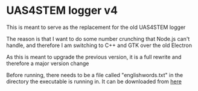 # UAS4STEM logger v4

This is meant to serve as the replacement for the old UAS4STEM logger

The reason is that I want to do some number crunching that Node.js can't handle,
and therefore I am switching to C++ and GTK over the old Electron

As this is meant to upgrade the previous version, it is a full rewrite and
therefore a major version change

Before running, there needs to be a file called "englishwords.txt" in the directory
the executable is running in. It can be downloaded from [here](http://www.mieliestronk.com/wordlist.html)